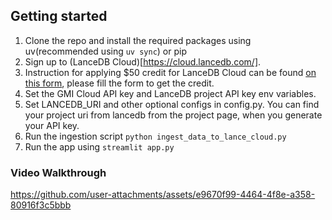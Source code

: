 ## Getting started
1. Clone the repo and install the required packages using uv(recommended using `uv sync`) or pip
2. Sign up to (LanceDB Cloud)[https://cloud.lancedb.com/].
3. Instruction for applying $50 credit for LanceDB Cloud can be found [on this form](https://docs.google.com/forms/d/e/1FAIpQLScDxl3IlVhL_hlV3lmOB74DDP_tpZZ7y1xdfyKkpx0SXNs4Qw/viewform), please fill the form to get the credit. 
4. Set the GMI Cloud API key and LanceDB project API key env variables.
5. Set LANCEDB_URI and other optional configs in config.py. You can find your project uri from lancedb from the project page, when you generate your API key.
6. Run the ingestion script `python ingest_data_to_lance_cloud.py`
7. Run the app using `streamlit app.py`

### Video Walkthrough

https://github.com/user-attachments/assets/e9670f99-4464-4f8e-a358-80916f3c5bbb

